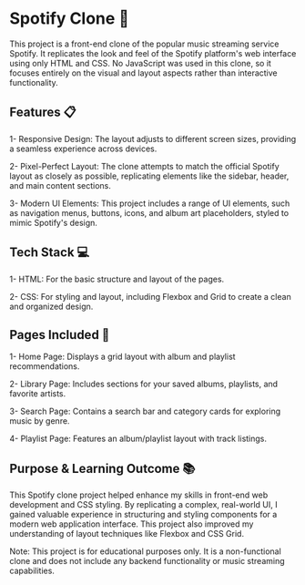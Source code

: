 # Spotify Clone 🎵

This project is a front-end clone of the popular music streaming service Spotify. It replicates the look and feel of the Spotify platform's web interface using only HTML and CSS. No JavaScript was used in this clone, so it focuses entirely on the visual and layout aspects rather than interactive functionality.

## Features 📋

1- Responsive Design: The layout adjusts to different screen sizes, providing a seamless experience across devices.

2- Pixel-Perfect Layout: The clone attempts to match the official Spotify layout as closely as possible, replicating elements like the sidebar, header, and main content sections.

3- Modern UI Elements: This project includes a range of UI elements, such as navigation menus, buttons, icons, and album art placeholders, styled to mimic Spotify's design.

## Tech Stack 💻

1- HTML: For the basic structure and layout of the pages.

2- CSS: For styling and layout, including Flexbox and Grid to create a clean and organized design.

## Pages Included 📄

1- Home Page: Displays a grid layout with album and playlist recommendations.

2- Library Page: Includes sections for your saved albums, playlists, and favorite artists.

3- Search Page: Contains a search bar and category cards for exploring music by genre.

4- Playlist Page: Features an album/playlist layout with track listings.


## Purpose & Learning Outcome 📚


This Spotify clone project helped enhance my skills in front-end web development and CSS styling. By replicating a complex, real-world UI, I gained valuable experience in structuring and styling components for a modern web application interface. This project also improved my understanding of layout techniques like Flexbox and CSS Grid.


Note: This project is for educational purposes only. It is a non-functional clone and does not include any backend functionality or music streaming capabilities.
